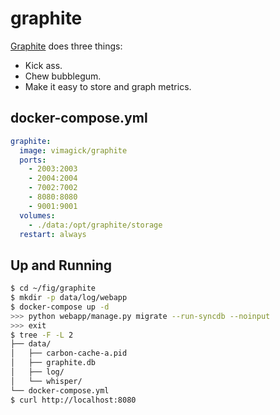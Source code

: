 graphite
========

[Graphite][1] does three things:

- Kick ass.
- Chew bubblegum.
- Make it easy to store and graph metrics.

## docker-compose.yml

```yaml
graphite:
  image: vimagick/graphite
  ports:
    - 2003:2003
    - 2004:2004
    - 7002:7002
    - 8080:8080
    - 9001:9001
  volumes:
    - ./data:/opt/graphite/storage
  restart: always
```

## Up and Running

```bash
$ cd ~/fig/graphite
$ mkdir -p data/log/webapp
$ docker-compose up -d
>>> python webapp/manage.py migrate --run-syncdb --noinput
>>> exit
$ tree -F -L 2
├── data/
│   ├── carbon-cache-a.pid
│   ├── graphite.db
│   ├── log/
│   └── whisper/
└── docker-compose.yml
$ curl http://localhost:8080
```

[1]: http://graphiteapp.org/
